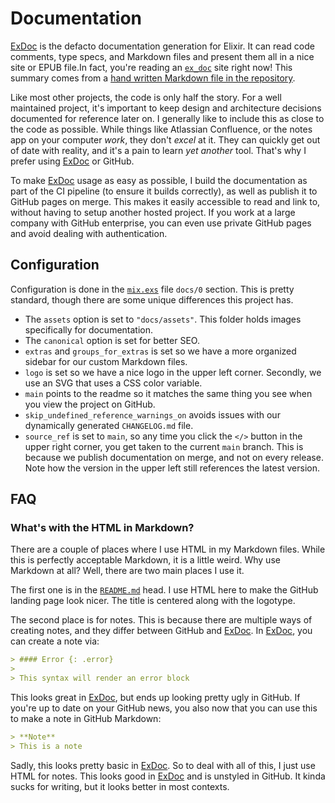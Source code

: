 # Documentation

[ExDoc][ex_doc] is the defacto documentation generation for Elixir. It can read code comments, type specs, and Markdown files and present them all in a nice site or EPUB file.In fact, you're reading an [`ex_doc`][ex_doc] site right now! This summary comes from a [hand written Markdown file in the repository][this].

Like most other projects, the code is only half the story. For a well maintained project, it's important to keep design and architecture decisions documented for reference later on. I generally like to include this as close to the code as possible. While things like Atlassian Confluence, or the notes app on your computer _work_, they don't _excel_ at it. They can quickly get out of date with reality, and it's a pain to learn _yet another_ tool. That's why I prefer using [ExDoc][ex_doc] or GitHub.

To make [ExDoc][ex_doc] usage as easy as possible, I build the documentation as part of the CI pipeline (to ensure it builds correctly), as well as publish it to GitHub pages on merge. This makes it easily accessible to read and link to, without having to setup another hosted project. If you work at a large company with GitHub enterprise, you can even use private GitHub pages and avoid dealing with authentication.

## Configuration

Configuration is done in the [`mix.exs`][config] file `docs/0` section. This is pretty standard, though there are some unique differences this project has.

- The `assets` option is set to `"docs/assets"`. This folder holds images specifically for documentation.
- The `canonical` option is set for better SEO.
- `extras` and `groups_for_extras` is set so we have a more organized sidebar for our custom Markdown files.
- `logo` is set so we have a nice logo in the upper left corner. Secondly, we use an SVG that uses a CSS color variable.
- `main` points to the readme so it matches the same thing you see when you view the project on GitHub.
- `skip_undefined_reference_warnings_on` avoids issues with our dynamically generated `CHANGELOG.md` file.
- `source_ref` is set to `main`, so any time you click the `</>` button in the upper right corner, you get taken to the current `main` branch. This is because we publish documentation on merge, and not on every release. Note how the version in the upper left still references the latest version.

## FAQ

### What's with the HTML in Markdown?

There are a couple of places where I use HTML in my Markdown files. While this is perfectly acceptable Markdown, it is a little weird. Why use Markdown at all? Well, there are two main places I use it.

The first one is in the [`README.md`][readme] head. I use HTML here to make the GitHub landing page look nicer. The title is centered along with the logotype.

The second place is for notes. This is because there are multiple ways of creating notes, and they differ between GitHub and [ExDoc][ex_doc]. In [ExDoc][ex_doc], you can create a note via:

```markdown
> #### Error {: .error}
>
> This syntax will render an error block
```

This looks great in [ExDoc][ex_doc], but ends up looking pretty ugly in GitHub. If you're up to date on your GitHub news, you also now that you can use this to make a note in GitHub Markdown:

```markdown
> **Note**
> This is a note
```

Sadly, this looks pretty basic in [ExDoc][ex_doc]. So to deal with all of this, I just use HTML for notes. This looks good in [ExDoc][ex_doc] and is unstyled in GitHub. It kinda sucks for writing, but it looks better in most contexts.

[ex_doc]: https://github.com/elixir-lang/ex_doc
[this]: https://github.com/btkostner/jumar/blob/main/docs/documentation/ex_doc.md
[config]: https://github.com/btkostner/jumar/blob/main/mix.exs
[readme]: https://github.com/btkostner/jumar/blob/main/README.md
